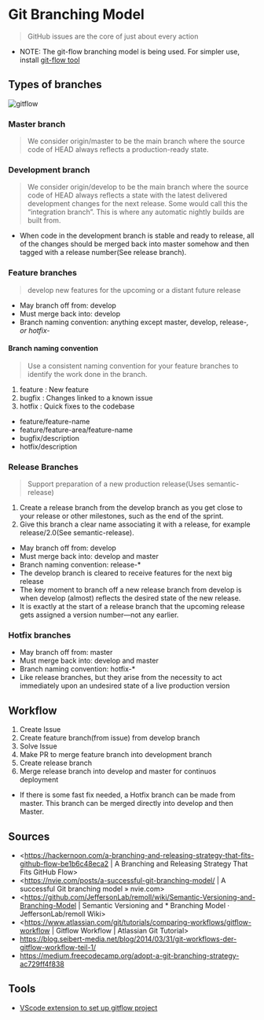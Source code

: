 # Git Branching Model

> GitHub issues are the core of just about every action

* NOTE: The git-flow branching model is being used. For simpler use, install [git-flow tool](https://github.com/petervanderdoes/gitflow-avh)

## Types of branches

![gitflow](./img/gitflow.png)

### Master branch

> We consider origin/master to be the main branch where the source code of HEAD always reflects a production-ready state.

### Development branch

> We consider origin/develop to be the main branch where the source code of HEAD always reflects a state with the latest delivered development changes for the next release. Some would call this the “integration branch”. This is where any automatic nightly builds are built from.

* When code in the development branch is stable and ready to release, all of the changes should be merged back into master somehow and then tagged with a release number(See release branch).

### Feature branches

> develop new features for the upcoming or a distant future release

* May branch off from: develop
* Must merge back into: develop
* Branch naming convention: anything except master, develop, release-*, or hotfix-*

#### Branch naming convention

> Use a consistent naming convention for your feature branches to identify the work done in the branch.

1. feature : New feature
2. bugfix : Changes linked to a known issue
3. hotfix : Quick fixes to the codebase

* feature/feature-name
* feature/feature-area/feature-name
* bugfix/description
* hotfix/description

### Release Branches

> Support preparation of a new production release(Uses semantic-release)

1. Create a release branch from the develop branch as you get close to your release or other milestones, such as the end of the sprint.
2. Give this branch a clear name associating it with a release, for example release/2.0(See semantic-release).

* May branch off from: develop
* Must merge back into: develop and master
* Branch naming convention: release-*
* The develop branch is cleared to receive features for the next big release
* The key moment to branch off a new release branch from develop is when develop (almost) reflects the desired state of the new release.
* It is exactly at the start of a release branch that the upcoming release gets assigned a version number—not any earlier.

### Hotfix branches

* May branch off from: master
* Must merge back into: develop and master
* Branch naming convention: hotfix-*
* Like release branches, but they arise from the necessity to act immediately upon an undesired state of a live production version

## Workflow

1. Create Issue
2. Create feature branch(from issue) from develop branch
3. Solve Issue
4. Make PR to merge feature branch into development branch
5. Create release branch
6. Merge release branch into develop and master for continuos deployment

* If there is some fast fix needed, a Hotfix branch can be made from master. This branch can be merged directly into develop and then Master.

## Sources

* <https://hackernoon.com/a-branching-and-releasing-strategy-that-fits-github-flow-be1b6c48eca2 | A Branching and Releasing Strategy That Fits GitHub Flow>
* <https://nvie.com/posts/a-successful-git-branching-model/ | A successful Git branching model » nvie.com>
* <https://github.com/JeffersonLab/remoll/wiki/Semantic-Versioning-and-Branching-Model | Semantic Versioning and * Branching Model · JeffersonLab/remoll Wiki>
* <https://www.atlassian.com/git/tutorials/comparing-workflows/gitflow-workflow | Gitflow Workflow | Atlassian Git Tutorial>
* <https://blog.seibert-media.net/blog/2014/03/31/git-workflows-der-gitflow-workflow-teil-1/>
* <https://medium.freecodecamp.org/adopt-a-git-branching-strategy-ac729ff4f838>

## Tools

* [VScode extension to set up gitflow project](https://marketplace.visualstudio.com/items?itemName=vector-of-bool.gitflow)